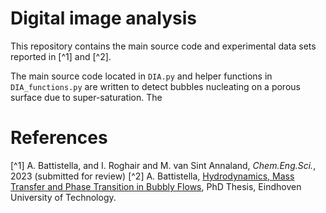# Digital image analysis
This repository contains the main source code and experimental data sets reported in [^1] and [^2].

The main source code located in `DIA.py` and helper functions in `DIA_functions.py` are written to detect bubbles nucleating on a porous surface due to super-saturation. The 


# References
[^1] A. Battistella, and I. Roghair and M. van Sint Annaland, _Chem.Eng.Sci._, 2023 (submitted for review)
[^2] A. Battistella, [Hydrodynamics, Mass Transfer and Phase Transition in Bubbly Flows](https://research.tue.nl/en/publications/hydrodynamics-mass-transfer-and-phase-transition-in-bubbly-flows), PhD Thesis, Eindhoven University of Technology.